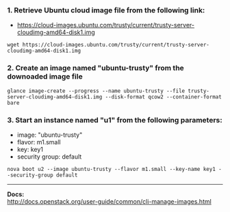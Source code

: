 ### 1. Retrieve Ubuntu cloud image file from the following link:
* https://cloud-images.ubuntu.com/trusty/current/trusty-server-cloudimg-amd64-disk1.img

`wget https://cloud-images.ubuntu.com/trusty/current/trusty-server-cloudimg-amd64-disk1.img`  

### 2. Create an image named "ubuntu-trusty" from the downoaded image file
`glance image-create --progress --name ubuntu-trusty --file trusty-server-cloudimg-amd64-disk1.img --disk-format qcow2 --container-format bare`

### 3. Start an instance named "u1" from the following parameters:
* image: "ubuntu-trusty"
* flavor: m1.small
* key: key1
* security group: default

`nova boot u2 --image ubuntu-trusty --flavor m1.small --key-name key1 --security-group default`

----------

**Docs:**  
http://docs.openstack.org/user-guide/common/cli-manage-images.html
